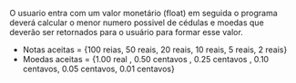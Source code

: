 O usuario entra com um valor monetário (float) em seguida o programa deverá calcular o menor numero possivel de cédulas e moedas que deverão ser retornados para o usuário para formar esse valor.

- Notas aceitas = {100 reias, 50 reais, 20 reais, 10 reais, 5 reais, 2 reais}
- Moedas aceitas = {1.00 real , 0.50 centavos , 0.25 centavos , 0.10 centavos, 0.05 centavos, 0.01 centavos}